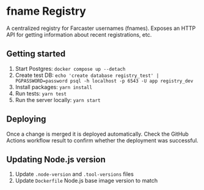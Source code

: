 # fname Registry

A centralized registry for Farcaster usernames (fnames).
Exposes an HTTP API for getting information about recent registrations, etc.

## Getting started

1. Start Postgres: `docker compose up --detach`
2. Create test DB: `echo 'create database registry_test' | PGPASSWORD=password psql -h localhost -p 6543 -U app registry_dev`
3. Install packages: `yarn install`
4. Run tests: `yarn test`
5. Run the server locally: `yarn start`

## Deploying

Once a change is merged it is deployed automatically. Check the GitHub Actions workflow result to confirm whether the deployment was successful.

## Updating Node.js version

1. Update `.node-version` and `.tool-versions` files
2. Update `Dockerfile` Node.js base image version to match
